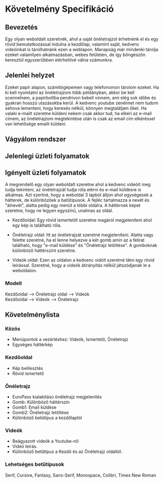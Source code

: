# Követelmény Specifikáció

## Bevezetés
Egy olyan weboldalt szeretnék, ahol a saját önéletrajzot érhetnénk el és egy rövid bemutatkozással indulna a kezdőlap, valamint saját, kedvenc videóinkat is tárolhatnánk ezen a weblapon.
Manapság már mindenki tárolja ezeket valamilyen alkalmazásban, webes felületen, de így bőngészőn keresztül egyszerűbben elérhetővé válna számunkra.

## Jelenlei helyzet
Ezeket papír alapon, számítógépemen vagy telefonomon tárolom ezeket. Ha ki kell nyomtatni az önéletrajzom több példányban, akkor be kell scennelnem, a papírboltba pendrivon bekell vinnem, ami elég sok időbe és gyakran hosszú utazásokba kerül.
A kedvenc youtube zenéimet nem tudom sehova lementeni, hogy keresés nélkül, könnyen megtaláljam őket.
Ha valaki e-mailt szeretne küldeni nekem csak akkor tud, ha elkéri az e-mail címem, az önéletrajzom megtekintése után is csak az email cím elkéréssel van lehetősége emailt küldeni.

## Vágyálom rendszer

## Jelenlegi üzleti folyamatok

## Igényelt üzleti folyamatok

A megrendelő egy olyan weboldalt szeretne ahol a kedvenc videóit meg tudja tekinteni, az önéletrajzát tudja róla elérni és e-mail küldésre is alkalmas. Azt szertné, hogy a weboldal 3 lapból álljon ahol egységesek a hátterek, de különbözőek a batűtípusok. A fejléc tartalmazza a nevét és "álnevét", alatta pedig egy menüt a többi oldalra.  A háttérnek képet szeretne, hogy ne legyen egyszínű, unalmas az oldal.

- Kezdőoldal: Egy rövid ismertetőt szeretne magáról megjeleníteni ahol egy kép is található róla.


- Önéletrajz oldal: Itt az önéletrajzát szeretné megjeleníteni. Alatta vagy felette szeretné, ha el lenne helyezve a két gomb amin az a felirat található, hogy "e-mail küldése" és "Önéletrajz letöltése". A gomboknak különböző háttérszínt szeretne.

- Videók oldal: Ezen az oldalon a kedvenc vidóit szeretné látni egy rövid leírással. Szeretné, hogy a videók átirányítás nélkül játszódjanak le a weboldalon. 

### Modell

Kezdőoldal  --> Önéletrajz oldal --> Videók
<br>
Kezdőoldal  --> Videók --> Önéletrajz

## Követelménylista
### Közös
- Menüpontok a vezérléshez: Videók, Ismertető, Önéletrajz
- Egységes háttérkép
### Kezdőoldal
- Kép beillesztés
- Rövid ismertető
### Önéletrajz
- EuroPass kialakítású önéletrajz megjelenítés
- Gomb: Különböző háttérszín
- Gomb1: Email küldése
- Gomb2: Önéletrajz letöltése
- Különböző betűtípus a kezdőlaptól
### Videók
- Beágyazott videók a Youtube-ról
- Videó leírás.
- Különböző betűtípus a Kezdő és az Önéletrajz oldaltól.

### Lehetséges betűtípusok
Serif, Cursive, Fantasy, Sans-Serif, Monospace, Colibri, Times New Roman